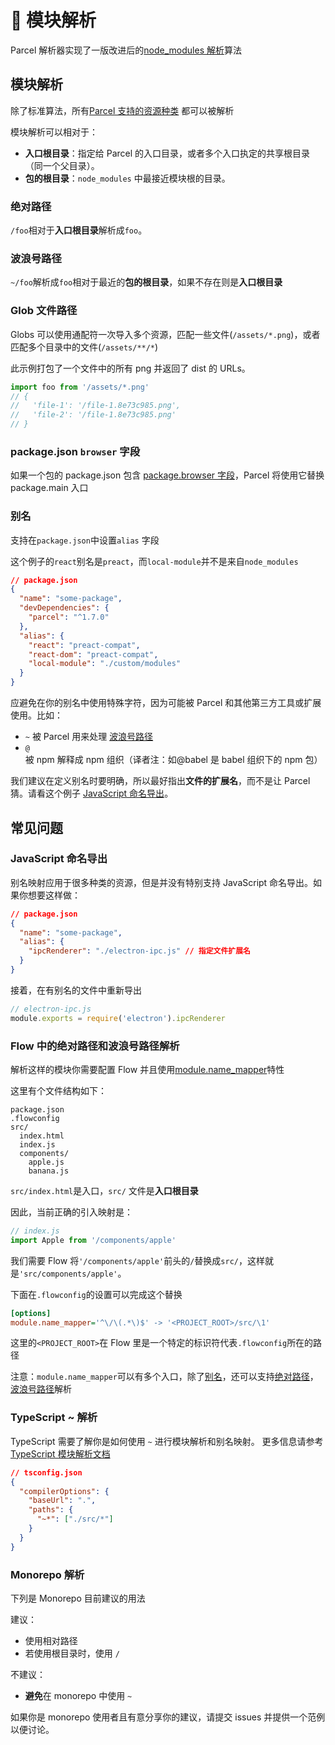 # 📔 模块解析

Parcel 解析器实现了一版改进后的[node_modules 解析](https://nodejs.org/api/modules.html#modules_all_together)算法

## 模块解析

除了标准算法，所有[Parcel 支持的资源种类](/assets.html) 都可以被解析

模块解析可以相对于：

- **入口根目录**：指定给 Parcel 的入口目录，或者多个入口执定的共享根目录（同一个父目录）。
- **包的根目录**：`node_modules` 中最接近模块根的目录。

### 绝对路径

`/foo`相对于**入口根目录**解析成`foo`。

### 波浪号路径

`~/foo`解析成`foo`相对于最近的**包的根目录**，如果不存在则是**入口根目录**

### Glob 文件路径

Globs 可以使用通配符一次导入多个资源，匹配一些文件(`/assets/*.png`)，或者匹配多个目录中的文件(`/assets/**/*`)

此示例打包了一个文件中的所有 png 并返回了 dist 的 URLs。

```javascript
import foo from '/assets/*.png'
// {
//   'file-1': '/file-1.8e73c985.png',
//   'file-2': '/file-1.8e73c985.png'
// }
```

### package.json `browser` 字段

如果一个包的 package.json 包含 [package.browser 字段](https://docs.npmjs.com/files/package.json#browser)，Parcel 将使用它替换 package.main 入口

### 别名

支持在`package.json`中设置`alias` 字段

这个例子的`react`别名是`preact`，而`local-module`并不是来自`node_modules`

```json
// package.json
{
  "name": "some-package",
  "devDependencies": {
    "parcel": "^1.7.0"
  },
  "alias": {
    "react": "preact-compat",
    "react-dom": "preact-compat",
    "local-module": "./custom/modules"
  }
}
```

应避免在你的别名中使用特殊字符，因为可能被 Parcel 和其他第三方工具或扩展使用。比如：

- `~` 被 Parcel 用来处理 [波浪号路径](#波浪号路径)
- `@` 被 npm 解释成 npm 组织（译者注：如@babel 是 babel 组织下的 npm 包）

我们建议在定义别名时要明确，所以最好指出**文件的扩展名**，而不是让 Parcel 猜。请看这个例子 [JavaScript 命名导出](#JavaScript-命名导出)。

## 常见问题

### JavaScript 命名导出

别名映射应用于很多种类的资源，但是并没有特别支持 JavaScript 命名导出。如果你想要这样做：

```json
// package.json
{
  "name": "some-package",
  "alias": {
    "ipcRenderer": "./electron-ipc.js" // 指定文件扩展名
  }
}
```

接着，在有别名的文件中重新导出

```js
// electron-ipc.js
module.exports = require('electron').ipcRenderer
```

### Flow 中的绝对路径和波浪号路径解析

解析这样的模块你需要配置 Flow 并且使用[module.name_mapper](https://flow.org/en/docs/config/options/#toc-module-name-mapper-regex-string)特性

这里有个文件结构如下：

```
package.json
.flowconfig
src/
  index.html
  index.js
  components/
    apple.js
    banana.js
```

`src/index.html`是入口，`src/` 文件是**入口根目录**

因此，当前正确的引入映射是：

```javascript
// index.js
import Apple from '/components/apple'
```

我们需要 Flow 将`'/components/apple'`前头的`/`替换成`src/`，这样就是`'src/components/apple'`。

下面在`.flowconfig`的设置可以完成这个替换

```ini
[options]
module.name_mapper='^\/\(.*\)$' -> '<PROJECT_ROOT>/src/\1'
```

这里的`<PROJECT_ROOT>`在 Flow 里是一个特定的标识符代表`.flowconfig`所在的路径

注意：`module.name_mapper`可以有多个入口，除了[别名](module_resolution.html#别名)，还可以支持[绝对路径](module_resolution.html#绝对路径)，[波浪号路径](module_resolution.html#波浪号路径)解析

### TypeScript ~ 解析

TypeScript 需要了解你是如何使用 `~` 进行模块解析和别名映射。
更多信息请参考 [TypeScript 模块解析文档](https://www.typescriptlang.org/docs/handbook/module-resolution.html)

```json
// tsconfig.json
{
  "compilerOptions": {
    "baseUrl": ".",
    "paths": {
      "~*": ["./src/*"]
    }
  }
}
```

### Monorepo 解析

下列是 Monorepo 目前建议的用法

建议：

- 使用相对路径
- 若使用根目录时，使用 `/`

不建议：

- **避免**在 monorepo 中使用 `~`

如果你是 monorepo 使用者且有意分享你的建议，请提交 issues 并提供一个范例以便讨论。
